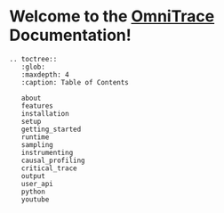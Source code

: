 # Welcome to the [OmniTrace](https://github.com/AMDResearch/omnitrace) Documentation!

```eval_rst
.. toctree::
   :glob:
   :maxdepth: 4
   :caption: Table of Contents

   about
   features
   installation
   setup
   getting_started
   runtime
   sampling
   instrumenting
   causal_profiling
   critical_trace
   output
   user_api
   python
   youtube
```
